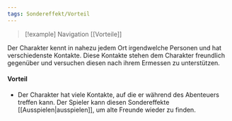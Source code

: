 ```yaml
---
tags: Sondereffekt/Vorteil
---
```

> [!example] Navigation 
>  [[Vorteile]]

Der Charakter kennt in nahezu jedem Ort irgendwelche Personen und hat verschiedenste Kontakte. Diese Kontakte stehen dem Charakter freundlich gegenüber und versuchen diesen nach ihrem Ermessen zu unterstützen.

#### Vorteil
- Der Charakter hat viele Kontakte, auf die er während des Abenteuers treffen kann. Der Spieler kann diesen Sondereffekte [[Ausspielen|ausspielen]], um alte Freunde wieder zu finden.